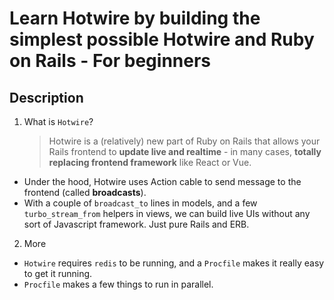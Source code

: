 # Learn Hotwire by building the simplest possible Hotwire and Ruby on Rails - For beginners

## Description
1. What is `Hotwire`?
    > Hotwire is a (relatively) new part of Ruby on Rails that allows your Rails frontend to **update live and realtime** - in many cases, **totally replacing frontend framework** like React or Vue.

- Under the hood, Hotwire uses Action cable to send message to the frontend (called **broadcasts**).
- With a couple of `broadcast_to` lines in models, and a few `turbo_stream_from` helpers in views, we can build live UIs without any sort of Javascript framework. Just pure Rails and ERB.

2. More
- `Hotwire` requires `redis` to be running, and a `Procfile` makes it really easy to get it running.
- `Procfile` makes a few things to run in parallel.